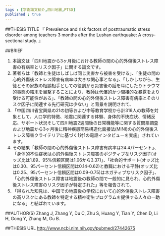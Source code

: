 ```yaml
--- 
tags : [学術論文紹介,四川地震,PTSD] 
published : true
---
```


##THESIS TITLE
『
Prevalence and risk factors of posttraumatic stress disorder among teachers 3 months after the Lushan earthquake: A cross-sectional study.
』
  
##BRIEF
1. 本論文は「四川地震から3ヶ月後における教師の間の心的外傷後ストレス障害の有病率とリスク因子」に関する論文です。
1. 著者らは「教師と生徒はしばしば同じ災害から被害を受ける」、「生徒の間の心的外傷後ストレス障害有病率は大きな関心事となる」、「しかしながら、生徒とその家族の相談相手としての役割から災害後の話を耳にしたりトラウマ的事態の結末を目撃することにより、教師は代償的かつ間接的な暴露をより受ける可能性がある」、「教師の間の心的外傷後ストレス障害有病率とそのリスク因子に関連する先行研究は少ない」と背景を説明されて、
1. 「中国四川省宝興県の21の初等および中等教育学校から計316人の教師を対象として、人口学的特徴、地震に関連する体験、身体的不快症状、情緒反応、サポート状況そして四川地震2週間後の日常機能等に関する質問票調査および地震から3ヶ月後に精神疾患簡易構造化面接法(MINI)の心的外傷後ストレス障害クライテリアに基づく1対1の電話インタビューを実施」されています。
1. その結果「教師の間の心的外傷後ストレス障害有病率は24.4パーセント」、「身体的不快症状は心的外傷後ストレス障害のポジティブなリスク因子(オッズ比は1.89、95%信頼区間は1.06から3.37)」、「社会的サポート(オッズ比は0.30、95パーセント信頼区間は0.14-0.62)と教職における平静(オッズ比は0.25、95パーセント信頼区間は0.09-0.75)はネガティブなリスク因子」、「心的外傷後ストレス障害は地震後の教師の間で一般的に見られ、心的外傷後ストレス障害のリスク因子が特定された」等を報告されて、
1. 「得られた知見は、中国での地震後の学校において心的外傷後ストレス障害の高リスクにある教師を特定する精神衛生プログラムを提供する人々の一助になる」と結ばれています。






##AUTHOR(S)
Zhang J, Zhang Y, Du C, Zhu S, Huang Y, Tian Y, Chen D, Li H, Gong Y, Zhang M, Gu B.
  
##THESIS URL
[
http://www.ncbi.nlm.nih.gov/pubmed/27442675
](
http://www.ncbi.nlm.nih.gov/pubmed/27442675
)